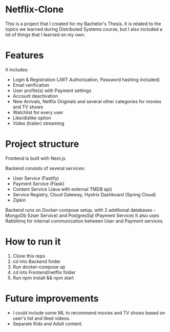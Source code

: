 # Netflix-Clone

This is a project that I created for my Bachelor's Thesis. It is related to the topics we learned during Distributed Systems course, but I also included a lot of things that I learned on my own.

# Features

It includes:
* Login & Registration (JWT Authorization, Password hashing included)
* Email verification
* User profile(s) with Payment settings
* Account deactivation
* New Arrivals, Netflix Originals and several other categories for movies and TV shows
* Watchlist for every user
* Like/dislike option
* Video (trailer) streaming

# Project structure

Frontend is built with Next.js

Backend consists of several services:
* User Service (Fastify)
* Payment Service (Flask)
* Content Service (Java with external TMDB api)
* Service Registry, Cloud Gateway, Hystrix Dashboard (Spring Cloud)
* Zipkin

Backend runs on Docker-compose setup, with 2 additional databases - MongoDb (User Service) and PostgresSql (Payment Service)
It also uses Rabbitmq for internal communication between User and Payment services.

# How to run it

1. Clone this repo
2. cd into Backend folder
3. Run docker-compose up
4. cd into Frontend/netflix folder
5. Run npm install && npm start

# Future improvements
- I could include some ML to recommend movies and TV shows based on user's list and liked videos.
- Separate Kids and Adult content.
